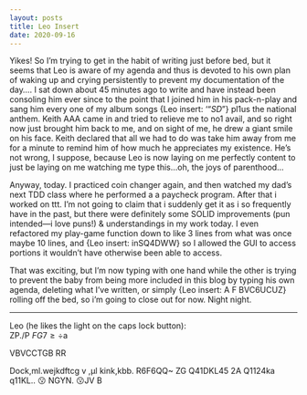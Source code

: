 ```yaml
---
layout: posts
title: Leo Insert
date: 2020-09-16
---
```


Yikes!  So I’m trying to get in the habit of writing just before bed, but it seems that Leo is aware of my agenda and thus is devoted to his own plan of waking up and crying persistently to prevent my documentation of the day…. I sat down about 45 minutes ago to write and have instead been consoling him ever since to the point that I joined him in his pack-n-play and sang him every one of my album songs {Leo insert: ‘“$SD”$} pl1us the national anthem.  Keith AAA came in and tried to relieve me to no1 avail, and so right now just brought him back to me, and on sight of me, he drew a giant smile on his face.  Keith declared that all we had to do was take him away from me for a minute to remind him of how much he appreciates my existence.  He’s not wrong, I suppose, because Leo is now laying on me perfectly content to just be laying on me watching me type this…oh, the joys of parenthood…

Anyway, today. I practiced coin changer again, and then watched my dad’s next TDD class where he performed a a paycheck program.  After that i worked on ttt.  I’m not going to claim that i suddenly get it as i so frequently have in the past, but there were definitely some SOLID improvements (pun intended—i love puns!) & understandings in my work today. I even refactored my play-game function down to like 3 lines from what was once maybe 10 lines, and {Leo insert: inSQ4DWW} so I allowed the GUI to access portions it wouldn’t have otherwise been able to access.

That was exciting, but I’m now typing with one hand while the other is trying to prevent the baby from being more included in this blog by typing his own agenda, deleting what I’ve written, or simply {Leo insert: A F  BVC6UCUZ} rolling off the bed, so i’m going to close out for now.  Night night. 

***
Leo (he likes the light on the caps lock button):  
ZP./P 
$FG
7≥÷$a
 
 VBVCCTGB RR
 
Dock,ml.wejkdftcg v ,µl kink,kbb. R6F6QQ~ ZG	Q41DKL45 2A	Q1124ka	q11KL..  😗 NGYN.      😗JV B
